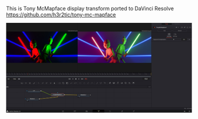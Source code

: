 
This is Tony McMapface display transform ported to DaVinci Resolve  
https://github.com/h3r2tic/tony-mc-mapface

![Example image](https://raw.githubusercontent.com/SergeyMakeev/tony-mc-mapface-fuse/main/example_image.jpg)

